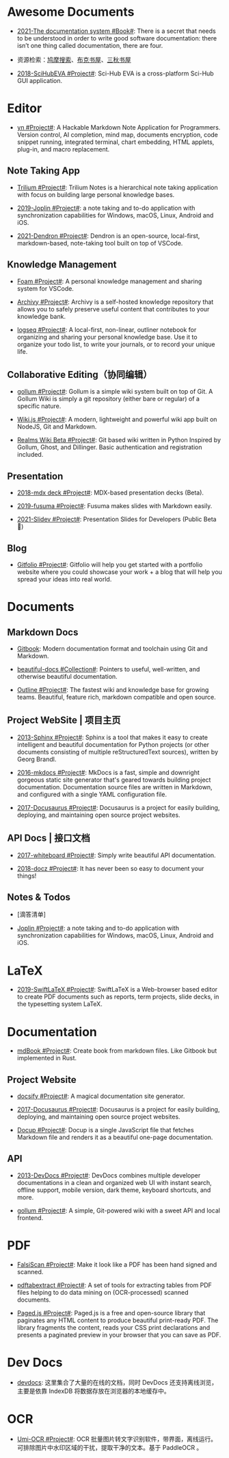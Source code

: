 # Awesome Documents

- [2021-The documentation system #Book#](https://documentation.divio.com/): There is a secret that needs to be understood in order to write good software documentation: there isn’t one thing called documentation, there are four.

- 资源检索：[鸠摩搜索](http://t.cn/RG07GHI)、[布克书屋](http://t.cn/AiEso12y)、[三秋书屋](http://t.cn/AiQ0uTv9)

- [2018-SciHubEVA #Project#](https://github.com/leovan/SciHubEVA): Sci-Hub EVA is a cross-platform Sci-Hub GUI application.

# Editor

- [yn #Project#](https://github.com/purocean/yn): A Hackable Markdown Note Application for Programmers. Version control, AI completion, mind map, documents encryption, code snippet running, integrated terminal, chart embedding, HTML applets, plug-in, and macro replacement.

## Note Taking App

- [Trilium #Project#](https://github.com/zadam/trilium): Trilium Notes is a hierarchical note taking application with focus on building large personal knowledge bases.

- [2019-Joplin #Project#](https://github.com/laurent22/joplin): a note taking and to-do application with synchronization capabilities for Windows, macOS, Linux, Android and iOS.

- [2021-Dendron #Project#](https://wiki.dendron.so/): Dendron is an open-source, local-first, markdown-based, note-taking tool built on top of VSCode.

## Knowledge Management

- [Foam #Project#](https://github.com/foambubble/foam): A personal knowledge management and sharing system for VSCode.

- [Archivy #Project#](https://github.com/Uzay-G/archivy): Archivy is a self-hosted knowledge repository that allows you to safely preserve useful content that contributes to your knowledge bank.

- [logseq #Project#](https://github.com/logseq/logseq): A local-first, non-linear, outliner notebook for organizing and sharing your personal knowledge base. Use it to organize your todo list, to write your journals, or to record your unique life.

## Collaborative Editing（协同编辑）

- [gollum #Project#](https://github.com/gollum/gollum): Gollum is a simple wiki system built on top of Git. A Gollum Wiki is simply a git repository (either bare or regular) of a specific nature.

- [Wiki.js #Project#](https://github.com/Requarks/wiki): A modern, lightweight and powerful wiki app built on NodeJS, Git and Markdown.

- [Realms Wiki Beta #Project#](https://github.com/scragg0x/realms-wiki): Git based wiki written in Python Inspired by Gollum, Ghost, and Dillinger. Basic authentication and registration included.

## Presentation

- [2018-mdx deck #Project#](https://github.com/jxnblk/mdx-deck): MDX-based presentation decks (Beta).

- [2019-fusuma #Project#](https://github.com/hiroppy/fusuma): Fusuma makes slides with Markdown easily.

- [2021-Slidev #Project#](https://github.com/slidevjs/slidev): Presentation Slides for Developers (Public Beta 🎉)

## Blog

- [Gitfolio #Project#](https://github.com/imfunniee/gitfolio): Gitfolio will help you get started with a portfolio website where you could showcase your work + a blog that will help you spread your ideas into real world.

# Documents

## Markdown Docs

- [Gitbook](https://github.com/GitbookIO/gitbook): Modern documentation format and toolchain using Git and Markdown.

- [beautiful-docs #Collection#](https://github.com/PharkMillups/beautiful-docs): Pointers to useful, well-written, and otherwise beautiful documentation.

- [Outline #Project#](https://github.com/outline/outline): The fastest wiki and knowledge base for growing teams. Beautiful, feature rich, markdown compatible and open source.

## Project WebSite | 项目主页

- [2013-Sphinx #Project#](https://github.com/sphinx-doc/sphinx): Sphinx is a tool that makes it easy to create intelligent and beautiful documentation for Python projects (or other documents consisting of multiple reStructuredText sources), written by Georg Brandl.

- [2016-mkdocs #Project#](https://github.com/mkdocs/mkdocs/): MkDocs is a fast, simple and downright gorgeous static site generator that's geared towards building project documentation. Documentation source files are written in Markdown, and configured with a single YAML configuration file.

- [2017-Docusaurus #Project#](https://parg.co/UtL): Docusaurus is a project for easily building, deploying, and maintaining open source project websites.

## API Docs | 接口文档

- [2017-whiteboard #Project#](https://github.com/mpociot/whiteboard): Simply write beautiful API documentation.

- [2018-docz #Project#](https://github.com/pedronauck/docz): It has never been so easy to document your things!

## Notes & Todos

- [滴答清单]

- [Joplin #Project#](https://github.com/laurent22/joplin): a note taking and to-do application with synchronization capabilities for Windows, macOS, Linux, Android and iOS.

# LaTeX

- [2019-SwiftLaTeX #Project#](https://github.com/SwiftLaTeX/SwiftLaTeX): SwiftLaTeX is a Web-browser based editor to create PDF documents such as reports, term projects, slide decks, in the typesetting system LaTeX.

# Documentation

- [mdBook #Project#](https://github.com/rust-lang/mdBook): Create book from markdown files. Like Gitbook but implemented in Rust.

## Project Website

- [docsify #Project#](https://github.com/docsifyjs/docsify): A magical documentation site generator.

- [2017-Docusaurus #Project#](https://github.com/facebook/docusaurus): Docusaurus is a project for easily building, deploying, and maintaining open source project websites.

- [Docup #Project#](https://github.com/egoist/docup): Docup is a single JavaScript file that fetches Markdown file and renders it as a beautiful one-page documentation.

## API

- [2013-DevDocs #Project#](https://github.com/freeCodeCamp/devdocs): DevDocs combines multiple developer documentations in a clean and organized web UI with instant search, offline support, mobile version, dark theme, keyboard shortcuts, and more.

- [gollum #Project#](https://github.com/gollum/gollum): A simple, Git-powered wiki with a sweet API and local frontend.

# PDF

- [FalsiScan #Project#](https://gitlab.com/edouardklein/falsisign): Make it look like a PDF has been hand signed and scanned.

- [pdftabextract #Project#](https://github.com/WZBSocialScienceCenter/pdftabextract): A set of tools for extracting tables from PDF files helping to do data mining on (OCR-processed) scanned documents.

- [Paged.js #Project#](https://www.pagedjs.org/): Paged.js is a free and open-source library that paginates any HTML content to produce beautiful print-ready PDF. The library fragments the content, reads your CSS print declarations and presents a paginated preview in your browser that you can save as PDF.

# Dev Docs

- [devdocs](http://devdocs.io/): 这里集合了大量的在线的文档，同时 DevDocs 还支持离线浏览，主要是依靠 IndexDB 将数据存放在浏览器的本地缓存中。

# OCR

- [Umi-OCR #Project#](https://github.com/hiroi-sora/Umi-OCR): OCR 批量图片转文字识别软件，带界面，离线运行。可排除图片中水印区域的干扰，提取干净的文本。基于 PaddleOCR 。
